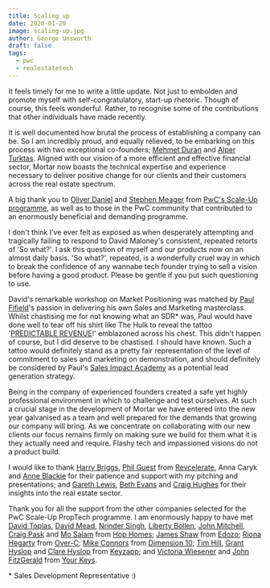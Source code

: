 ```yaml
---
title: Scaling up
date: 2020-01-20
image: scaling-up.jpg
author: George Unsworth
draft: false
tags:
  - pwc
  - realestatetech
---
```


It feels timely for me to write a little update. Not just to embolden and promote myself with self-congratulatory, start-up rhetoric. Though of course, this feels wonderful. Rather, to recognise some of the contributions that other individuals have made recently.

It is well documented how brutal the process of establishing a company can be. So I am incredibly proud, and equally relieved, to be embarking on this process with two exceptional co-founders; [Mehmet Duran](https://www.linkedin.com/in/mehmetduran/) and [Alper Turktas](https://www.linkedin.com/in/alperturktas/). Aligned with our vision of a more efficient and effective financial sector, Mortar now boasts the technical expertise and experience necessary to deliver positive change for our clients and their customers across the real estate spectrum.

A big thank you to [Oliver Daniel](https://www.linkedin.com/in/oabdaniel/) and [Stephen Meager](https://www.linkedin.com/in/stephen-meager-57600768/) from [PwC's Scale-Up programme](https://www.pwc.co.uk/ux23/products-and-services/pwc-scale-up-programmes.html), as well as to those in the PwC community that contributed to an enormously beneficial and demanding programme.

I don't think I've ever felt as exposed as when desperately attempting and tragically failing to respond to David Maloney's consistent, repeated retorts of 'So what?'. I ask this question of myself and our products now on an almost daily basis. 'So what?', repeated, is a wonderfully cruel way in which to break the confidence of any wannabe tech founder trying to sell a vision before having a good product. Please be gentle if you put such questioning to use.

David's remarkable workshop on Market Positioning was matched by [Paul Fifield](https://www.linkedin.com/in/paulfifield75/)'s passion in delivering his own Sales and Marketing masterclass. Whilst chastising me for not knowing what an SDR\* was, Paul would have done well to tear off his shirt like The Hulk to reveal the tattoo '[PREDICTABLE REVENUE](https://www.amazon.co.uk/Predictable-Revenue-Business-Practices-Salesforce-com/dp/0984380213)!' emblazoned across his chest. This didn't happen of course, but I did deserve to be chastised. I should have known. Such a tattoo would definitely stand as a pretty fair representation of the level of commitment to sales and marketing on demonstration, and should definitely be considered by Paul's [Sales Impact Academy](https://www.salesimpactacademy.co.uk/) as a potential lead generation strategy.

Being in the company of experienced founders created a safe yet highly professional environment in which to challenge and test ourselves. At such a crucial stage in the development of Mortar we have entered into the new year galvanised as a team and well prepared for the demands that growing our company will bring. As we concentrate on collaborating with our new clients our focus remains firmly on making sure we build for them what it is they actually need and require. Flashy tech and impassioned visions do not a product build.

I would like to thank [Harry Briggs](https://www.linkedin.com/in/harry-briggs-a9432561/), [Phil Guest](https://www.linkedin.com/in/philipguest/) from [Revcelerate](https://www.revcelerate.com/), Anna Caryk and [Anne Blackie](https://www.linkedin.com/in/anneblackie/) for their patience and support with my pitching and presentations; and [Gareth Lewis](https://www.linkedin.com/in/garethlewis74/), [Beth Evans](https://www.linkedin.com/in/beth-evans-6ab3037/) and [Craig Hughes](https://www.linkedin.com/in/craig-hughes-9786ab9/) for their insights into the real estate sector.

Thank you for all the support from the other companies selected for the PwC Scale-Up PropTech programme. I am enormously happy to have met [David Toplas](https://www.linkedin.com/in/davidtoplas/), [David Mead](https://www.linkedin.com/in/david-mead-022a517/), [Nrinder Singh](https://www.linkedin.com/in/nrindersingh/), [Liberty Bollen](https://www.linkedin.com/in/libertybollen/), [John Mitchell](https://www.linkedin.com/in/luxurymarketer/), [Craig Pask](https://www.linkedin.com/in/craigpask/) and [Mo Salam](https://www.linkedin.com/in/mo-salam-b5517b17/) from [Hop Homes](https://hophomes.co.uk/); [James Shaw](https://www.linkedin.com/in/james-shaw-32260727/) from [Edozo](https://edozo.com/); [Riona Hegarty](https://www.linkedin.com/in/r%C3%ADona-hegarty-69bb8a1b/) from [Over-C](https://over-c.com/); [Mike Connors](https://www.linkedin.com/in/mike-connors-9215343a/) from [Dimension 10](https://dimension10.com/); [Tim Hill](https://www.linkedin.com/in/twhill/), [Grant Hyslop](https://www.linkedin.com/in/granthyslop/) and [Clare Hyslop](https://www.linkedin.com/in/clare-hyslop-fcca-52195a20/) from [Keyzapp](https://www.keyzapp.com/); and [Victoria Wiesener](https://www.linkedin.com/in/victoria-wiesener/) and [John FitzGerald](https://www.linkedin.com/in/johnmfitzgerald/) from [Your Keys](https://www.yourkeys.com/).

\* Sales Development Representative :)
